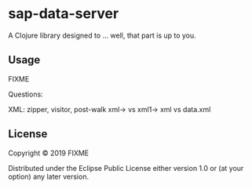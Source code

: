 # sap-data-server

A Clojure library designed to ... well, that part is up to you.

## Usage

FIXME

Questions:

XML:
 zipper, visitor, post-walk
 xml-> vs xml1->
 xml vs data.xml

## License

Copyright © 2019 FIXME

Distributed under the Eclipse Public License either version 1.0 or (at
your option) any later version.
